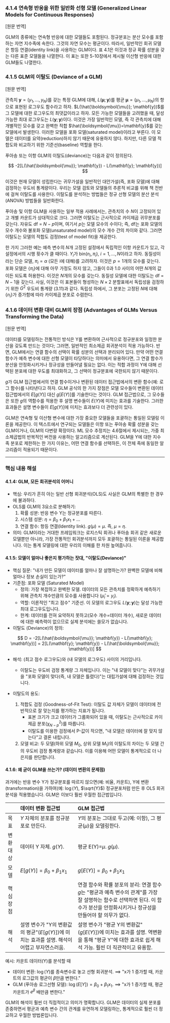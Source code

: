 ### 4.1.4 연속형 반응을 위한 일반화 선형 모델 (Generalized Linear Models for Continuous Responses)

[원문 번역]

GLM의 종류에는 연속형 반응에 대한 모델들도 포함된다. 정규분포는 분산 모수를 포함하는 자연 지수족에 속한다. 그것의 자연 모수는 평균이다. 따라서, 일반적인 회귀 모델은 항등 연결(identity link)을 사용하는 GLM이다. 표 4.1은 이것과 정규 확률 성분을 갖는 다른 표준 모델들을 나열한다. 이 표는 또한 5-10장에서 제시될 이산형 반응에 대한 GLM들도 나열한다.

### 4.1.5 GLM의 이탈도 (Deviance of a GLM)

[원문 번역]

관측치 $\mathbf{y}=(y _1, \dots, y _N)$를 갖는 특정 GLM에 대해, $L(\boldsymbol{\mu}; \mathbf{y})$를 평균 $\boldsymbol{\mu}=(\mu _1, \dots, \mu _N)$의 항으로 표현된 로그우도 함수라고 하자. $L(\hat{\boldsymbol{\mu}}; \mathbf{y})$를 그 모델에 대한 로그우도의 최댓값이라고 하자. 모든 가능한 모델들을 고려했을 때, 달성 가능한 최대 로그우도는 $L(\mathbf{y}; \mathbf{y})$이다. 이것은 가장 일반적인 모델, 즉 각 관측치에 대해 개별적인 모수를 갖고 완벽한 적합 $\hat{\boldsymbol{\mu}}=\mathbf{y}$를 갖는 모델에서 발생한다. 이러한 모델을 포화 모델(saturated model)이라고 부른다. 이 모델은 데이터를 요약(reduction)하지 않기 때문에 유용하지 않다. 하지만, 다른 모델 적합도와 비교하기 위한 기준선(baseline) 역할을 한다.

푸아송 또는 이항 GLM의 이탈도(deviance)는 다음과 같이 정의된다.

$$ -2[L(\hat{\boldsymbol{\mu}}; \mathbf{y}) - L(\mathbf{y}; \mathbf{y})] $$

이것은 현재 모델이 성립한다는 귀무가설을 일반적인 대안가설(즉, 포화 모델)에 대해 검정하는 우도비 통계량이다. 우리는 모델 검토와 모델들의 추론적 비교를 위해 책 전반에 걸쳐 이탈도를 사용한다. 이탈도를 분석하는 방법들은 정규 선형 모델의 분산 분석(ANOVA) 방법들을 일반화한다.

푸아송 및 이항 GLM을 사용하는 일부 적용 사례에서는, 관측치의 수 $N$이 고정되어 있고 개별 카운트가 상대적으로 크다. 그러면 이탈도는 근사적으로 카이제곱 귀무분포를 갖는다. 자유도 df = $N-p$이며, 여기서 $p$는 모델 모수의 수이다; 즉, df는 포화 모델의 모수 개수와 불포화 모델(unsaturated model)의 모수 개수 간의 차이와 같다. 그러면 이탈도는 모델의 적합도 검정(test of model fit)을 제공한다.

한 가지 그러한 예는 예측 변수의 $N$개 고정된 설정에서 독립적인 이항 카운트가 있고, 각 설정에서의 시행 횟수가 클 때이다. $Y _i$가 $\text{bin}(n _i, \pi _i)$, $i=1, \dots, N$이라고 하자. 동질성이라는 단순 모델, $\pi _i = \alpha$ (모든 i에 대해)를 고려하자. 이것은 $p=1$개의 모수를 갖는다. 포화 모델은 $\{\pi _i\}$에 대해 아무 가정도 하지 않고, 그들이 0과 1.0 사이의 어떤 $N$개의 값이든 되도록 허용한다. 이것은 $N$개의 모수를 갖는다. 동질성 모델에 대한 이탈도는 df = $N-1$을 갖는다. 사실, 이것은 이 표본들이 형성하는 $N \times 2$ 분할표에서 독립성을 검정하기 위한 $G^2$ 우도비 통계량 (3.11)과 같다. 독립성 하에서, 그 분포는 고정된 $N$에 대해 $\{n _i\}$가 증가함에 따라 카이제곱 분포로 수렴한다.

### 4.1.6 데이터 변환 대비 GLM의 장점 (Advantages of GLMs Versus Transforming the Data)

[원문 번역]

데이터를 모델링하는 전통적인 방식은 Y를 변환하여 근사적으로 정규분포와 일정한 분산을 갖도록 만드는 것이다; 그러면, 일반적인 최소제곱 회귀분석이 적용 가능하다. 반면, GLM에서는 연결 함수의 선택이 확률 성분의 선택과 분리되어 있다. 만약 어떤 연결 함수가 예측 변수에 대한 선형 모델이 타당하다는 의미에서 유용하다면, 그 연결 함수가 분산을 안정화시키거나 정규성을 만들어낼 필요는 없다. 이는 적합 과정이 Y에 대해 선택된 분포에 대한 우도를 최대화하고, 그 선택이 정규분포에 국한되지 않기 때문이다.

$g$가 GLM 접근법에서의 연결 함수이거나 변환된 데이터 접근법에서의 변환 함수(예: 로그 함수)를 나타낸다고 하자. GLM 공식의 한 가지 장점은 모델 모수들이 변환된 데이터 접근법에서의 $E[g(Y)]$ 대신 $g[E(Y)]$를 기술한다는 것이다. GLM 접근법으로, 그 모수들은 또한 $g$의 역함수를 적용한 후 설명 변수들이 $E(Y)$에 미치는 효과를 기술한다. 그러한 효과들은 설명 변수들이 $E[g(Y)]$에 미치는 효과보다 더 관련성이 있다.

GLM은 연속형 및 이산형 변수에 대한 가장 중요한 모델들을 포괄하는 통일된 모델링 이론을 제공한다. 이 텍스트에서 연구되는 모델들은 이항 또는 푸아송 확률 성분을 갖는 GLM이거나, GLM의 다변량 확장이다. ML 모수 추정치는 4.6절에서 제시되는, 가중 최소제곱법의 반복적인 버전을 사용하는 알고리즘으로 계산된다. GLM을 Y에 대한 지수족 분포로 제한하는 한 가지 이유는, 어떤 연결 함수를 선택하든, 이 전체 족에 동일한 알고리즘이 적용되기 때문이다.

---

### 핵심 내용 해설

#### 4.1.4: GLM, 모든 회귀분석의 어머니

*   핵심: 우리가 흔히 아는 일반 선형 회귀분석(OLS)도 사실은 GLM의 특별한 한 경우에 불과하다.
*   OLS를 GLM의 3요소로 분해하기:
    1.  확률 성분: 반응 변수 Y는 정규분포를 따른다.
    2.  시스템 성분: $\eta = \beta _0 + \beta _1 x _1 + \dots$
    3.  연결 함수: 항등 연결(Identity link). $g(\mu)=\mu$. 즉, $\mu=\eta$.
*   의미: GLM이라는 거대한 프레임워크는 로지스틱 회귀나 푸아송 회귀 같은 새로운 모델뿐만 아니라, 가장 전통적인 회귀분석까지 모두 포괄하는 통일된 이론을 제공합니다. 이는 통계 모델링에 대한 우리의 이해를 한 차원 높여줍니다.

#### 4.1.5: 모델이 얼마나 좋은지 평가하는 잣대, "이탈도(Deviance)"

*   핵심 질문: "내가 만든 모델이 데이터를 얼마나 잘 설명하는가? 완벽한 모델에 비해 얼마나 정보 손실이 있는가?"
*   기준점: 포화 모델 (Saturated Model)
    *   정의: 가장 복잡하고 완벽한 모델. 데이터의 모든 관측치를 정확하게 예측하기 위해 관측치 개수만큼의 모수를 사용합니다 ($\hat{\mu} _i = y _i$).
    *   역할: 이론적인 "최고 점수" 기준선. 이 모델의 로그우도 $L(\mathbf{y};\mathbf{y})$는 달성 가능한 최대 로그우도입니다.
    *   한계: 데이터를 전혀 요약하지 못하고(모수 개수=데이터 개수), 새로운 데이터에 대한 예측력이 없으므로 실제 분석에는 쓸모가 없습니다.
*   이탈도 (Deviance)의 정의:

$$ D = -2[L(\hat{\boldsymbol{\mu}}; \mathbf{y}) - L(\mathbf{y}; \mathbf{y})] = 2[L(\mathbf{y}; \mathbf{y}) - L(\hat{\boldsymbol{\mu}}; \mathbf{y})] $$

*   해석: (최고 점수 로그우도)와 (내 모델의 로그우도) 사이의 거리입니다.
    *   이탈도는 우도비 검정 통계량 그 자체입니다. 이는 "내 모델이 맞다"는 귀무가설을 "포화 모델이 맞다(즉, 내 모델은 틀렸다)"는 대립가설에 대해 검정하는 것입니다.

*   이탈도의 용도:
    1.  적합도 검정 (Goodness-of-Fit Test): 이탈도 값 자체가 모델이 데이터에 전반적으로 잘 맞는지를 평가하는 지표가 됩니다.
        *   표본 크기가 크고 데이터가 그룹화되어 있을 때, 이탈도는 근사적으로 카이제곱 분포($\chi^2 _{N-p}$)를 따릅니다.
        *   이탈도를 이용한 검정에서 P-값이 작으면, "내 모델은 데이터에 잘 맞지 않는다"고 결론 내립니다.
    2.  모델 비교: 두 모델(하위 모델 $M _0$, 상위 모델 $M _1$)의 이탈도의 차이는 두 모델 간의 우도비 검정 통계량과 같습니다. 이를 이용해 어떤 모델이 통계적으로 더 나은지를 판단합니다.

#### 4.1.6: 왜 굳이 GLM을 쓰는가? (데이터 변환의 문제점)

과거에는 반응 변수 Y가 정규분포를 따르지 않으면(예: 비율, 카운트), Y에 변환(transformation)을 가하여(예: $\log(Y)$, $\sqrt{Y}$) 정규분포처럼 만든 후 OLS 회귀분석을 적용했습니다. GLM은 이보다 훨씬 우월한 접근법입니다.

| | 데이터 변환 접근법 | GLM 접근법 |
| :--- | :--- | :--- |
| 목표 | $Y$ 자체의 분포를 정규분포로 만든다. | $Y$의 분포는 그대로 두고(예: 이항), 그 평균($\mu$)을 모델링한다. |
| 변환 대상 | 데이터 Y 자체. $g(Y)$. | 평균 E(Y)=$\mu$. $g(\mu)$. |
| 모델 | $E[g(Y)] = \beta _0 + \beta _1 x _1$ | $g[E(Y)] = \beta _0 + \beta _1 x _1$ |
| 핵심 장점 | | 연결 함수와 확률 분포의 분리: 연결 함수 $g$는 "평균과 예측 변수의 관계"를 가장 잘 설명하는 함수로 선택하면 된다. 이 함수가 분산을 안정화시키거나 정규성을 만들어야 할 의무가 없다. |
| 해석 | 설명 변수가 "Y의 변환값의 평균"($E[g(Y)]$)에 미치는 효과를 설명. 해석이 어렵고 부자연스러움. | 설명 변수가 "평균 Y의 변환값"($g[E(Y)]$)에 미치는 효과를 설명. 역변환을 통해 "평균 Y"에 대한 효과로 쉽게 해석 가능. 훨씬 더 직관적이고 유용함. |

예시: 카운트 데이터(Y)를 분석할 때
*   데이터 변환: $\log(Y)$를 종속변수로 놓고 선형 회귀분석. $\implies$ "x가 1 증가할 때, 카운트의 로그값의 평균이 $\beta$만큼 변한다."
*   GLM (푸아송 로그선형 모델): $\log(E[Y]) = \beta _0 + \beta _1 x _1$. $\implies$ "x가 1 증가할 때, 평균 카운트가 $e^\beta$ 배만큼 변한다."

GLM의 해석이 훨씬 더 직접적이고 의미가 명확합니다. GLM은 데이터의 실제 분포를 존중하면서 평균과 예측 변수 간의 관계를 유연하게 모델링하는, 통계적으로 훨씬 더 정교하고 우월한 방법론입니다.
